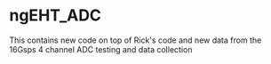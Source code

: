 # ngEHT_ADC
This contains new code on top of Rick's code and new data from the 16Gsps 4 channel ADC testing and data collection
